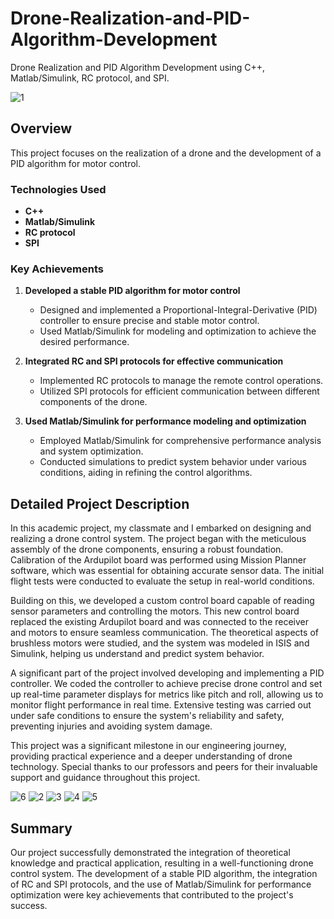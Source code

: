 # Drone-Realization-and-PID-Algorithm-Development
Drone Realization and PID Algorithm Development using C++, Matlab/Simulink, RC protocol, and SPI.

![1](https://github.com/user-attachments/assets/0a55843b-d0b9-43ce-949d-84aad69c3b02)

## Overview

This project focuses on the realization of a drone and the development of a PID algorithm for motor control.

### Technologies Used
- **C++**
- **Matlab/Simulink**
- **RC protocol**
- **SPI**

### Key Achievements
1. **Developed a stable PID algorithm for motor control**
   - Designed and implemented a Proportional-Integral-Derivative (PID) controller to ensure precise and stable motor control.
   - Used Matlab/Simulink for modeling and optimization to achieve the desired performance.

2. **Integrated RC and SPI protocols for effective communication**
   - Implemented RC protocols to manage the remote control operations.
   - Utilized SPI protocols for efficient communication between different components of the drone.

3. **Used Matlab/Simulink for performance modeling and optimization**
   - Employed Matlab/Simulink for comprehensive performance analysis and system optimization.
   - Conducted simulations to predict system behavior under various conditions, aiding in refining the control algorithms.

## Detailed Project Description

In this academic project, my classmate and I embarked on designing and realizing a drone control system. The project began with the meticulous assembly of the drone components, ensuring a robust foundation. Calibration of the Ardupilot board was performed using Mission Planner software, which was essential for obtaining accurate sensor data. The initial flight tests were conducted to evaluate the setup in real-world conditions.

Building on this, we developed a custom control board capable of reading sensor parameters and controlling the motors. This new control board replaced the existing Ardupilot board and was connected to the receiver and motors to ensure seamless communication. The theoretical aspects of brushless motors were studied, and the system was modeled in ISIS and Simulink, helping us understand and predict system behavior.

A significant part of the project involved developing and implementing a PID controller. We coded the controller to achieve precise drone control and set up real-time parameter displays for metrics like pitch and roll, allowing us to monitor flight performance in real time. Extensive testing was carried out under safe conditions to ensure the system's reliability and safety, preventing injuries and avoiding system damage.

This project was a significant milestone in our engineering journey, providing practical experience and a deeper understanding of drone technology. Special thanks to our professors and peers for their invaluable support and guidance throughout this project.

![6](https://github.com/user-attachments/assets/32d114b1-6b79-4dd6-8576-a5b1e3365bfd)
![2](https://github.com/user-attachments/assets/8613c0f4-c10c-43a9-8017-7bb5071f59b1)
![3](https://github.com/user-attachments/assets/34ffbb40-2599-4baf-89f9-fb015e2a27be)
![4](https://github.com/user-attachments/assets/39768945-a69f-468e-a8b8-04f2988738e3)
![5](https://github.com/user-attachments/assets/d82797f6-69a2-4942-b3cb-21f5b22e4559)


## Summary

Our project successfully demonstrated the integration of theoretical knowledge and practical application, resulting in a well-functioning drone control system. The development of a stable PID algorithm, the integration of RC and SPI protocols, and the use of Matlab/Simulink for performance optimization were key achievements that contributed to the project's success.
